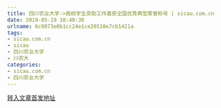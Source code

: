 ```yaml
---
title: 四川农业大学->我校学生资助工作喜获全国优秀典型荣誉称号 | sicau.com.cn
date: 2019-05-19 10:40:30
urlname: 6c0073e0b1cc24e1ce20518e7cb1421a
tags: 
- sicau.com.cn
- sicau
- 四川农业大学
- 川农大
categories:
- sicau.com.cn
- 四川农业大学
---
```





[转入文章首发地址](https://news.sicau.edu.cn/info/1135/44983.htm)